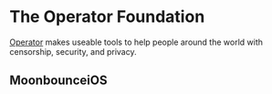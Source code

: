# The Operator Foundation

[Operator](https://operatorfoundation.org) makes useable tools to help people around the world with censorship, security, and privacy.

## MoonbounceiOS
 
